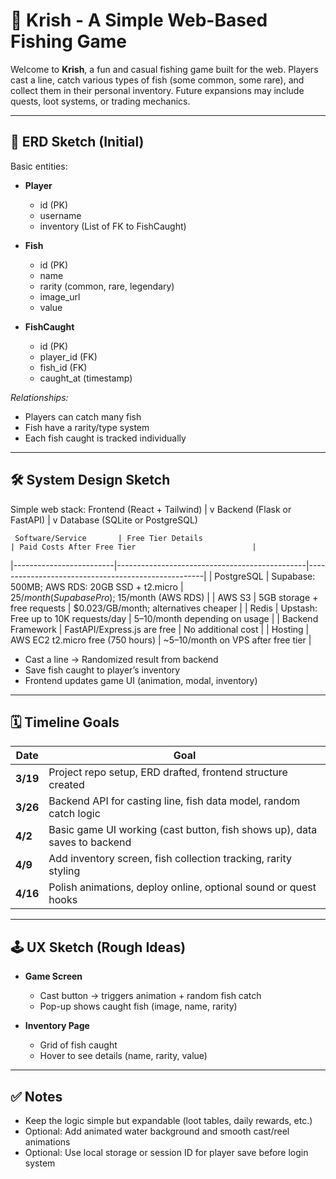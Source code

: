 # 🎣 Krish - A Simple Web-Based Fishing Game

Welcome to **Krish**, a fun and casual fishing game built for the web. Players cast a line, catch various types of fish (some common, some rare), and collect them in their personal inventory. Future expansions may include quests, loot systems, or trading mechanics.

---

## 🧠 ERD Sketch (Initial)

Basic entities:

- **Player**
  - id (PK)
  - username
  - inventory (List of FK to FishCaught)

- **Fish**
  - id (PK)
  - name
  - rarity (common, rare, legendary)
  - image_url
  - value

- **FishCaught**
  - id (PK)
  - player_id (FK)
  - fish_id (FK)
  - caught_at (timestamp)

*Relationships:*
- Players can catch many fish
- Fish have a rarity/type system
- Each fish caught is tracked individually

---

## 🛠 System Design Sketch

Simple web stack:
    Frontend (React + Tailwind) | v Backend (Flask or FastAPI) | v Database (SQLite or PostgreSQL)

     Software/Service       | Free Tier Details                              | Paid Costs After Free Tier                          |
|-------------------------|-----------------------------------------------|----------------------------------------------------|
| PostgreSQL             | Supabase: 500MB; AWS RDS: 20GB SSD + t2.micro | $25/month (Supabase Pro); ~$15/month (AWS RDS)    |
| AWS S3                 | 5GB storage + free requests                   | $0.023/GB/month; alternatives cheaper             |
| Redis                  | Upstash: Free up to 10K requests/day          | $5–$10/month depending on usage                   |
| Backend Framework      | FastAPI/Express.js are free                   | No additional cost                                |
| Hosting                | AWS EC2 t2.micro free (750 hours)             | ~$5–$10/month on VPS after free tier              |


- Cast a line → Randomized result from backend
- Save fish caught to player’s inventory
- Frontend updates game UI (animation, modal, inventory)

---

## 🗓 Timeline Goals

| Date   | Goal |
|--------|------|
| **3/19** | Project repo setup, ERD drafted, frontend structure created |
| **3/26** | Backend API for casting line, fish data model, random catch logic |
| **4/2**  | Basic game UI working (cast button, fish shows up), data saves to backend |
| **4/9**  | Add inventory screen, fish collection tracking, rarity styling |
| **4/16** | Polish animations, deploy online, optional sound or quest hooks |

---

## 🕹 UX Sketch (Rough Ideas)

- **Game Screen**
  - Cast button → triggers animation + random fish catch
  - Pop-up shows caught fish (image, name, rarity)

- **Inventory Page**
  - Grid of fish caught
  - Hover to see details (name, rarity, value)

---

## ✅ Notes

- Keep the logic simple but expandable (loot tables, daily rewards, etc.)
- Optional: Add animated water background and smooth cast/reel animations
- Optional: Use local storage or session ID for player save before login system
